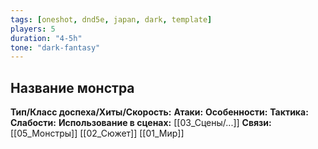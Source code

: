 ```yaml
---
tags: [oneshot, dnd5e, japan, dark, template]
players: 5
duration: "4-5h"
tone: "dark-fantasy"
---
```


## Название монстра
**Тип/Класс доспеха/Хиты/Скорость:** 
**Атаки:** 
**Особенности:** 
**Тактика:** 
**Слабости:** 
**Использование в сценах:** [[03_Сцены/...]]
**Связи:** [[05_Монстры]] [[02_Сюжет]] [[01_Мир]]
